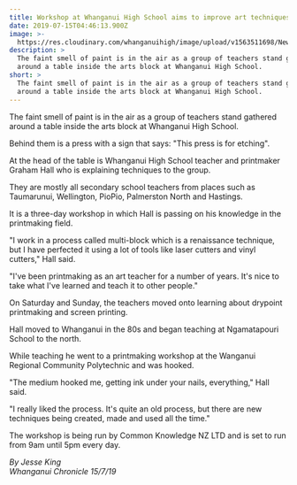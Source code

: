 ```yaml
---
title: Workshop at Whanganui High School aims to improve art techniques for teachers
date: 2019-07-15T04:46:13.900Z
image: >-
  https://res.cloudinary.com/whanganuihigh/image/upload/v1563511698/News/2MVHBHRZYRAHHHEXCATGYJNKSY.jpg
description: >
  The faint smell of paint is in the air as a group of teachers stand gathered
  around a table inside the arts block at Whanganui High School.
short: >
  The faint smell of paint is in the air as a group of teachers stand gathered
  around a table inside the arts block at Whanganui High School.
---
```

The faint smell of paint is in the air as a group of teachers stand gathered around a table inside the arts block at Whanganui High School.



Behind them is a press with a sign that says: "This press is for etching".



At the head of the table is Whanganui High School teacher and printmaker Graham Hall who is explaining techniques to the group.



They are mostly all secondary school teachers from places such as Taumarunui, Wellington, PioPio, Palmerston North and Hastings.

It is a three-day workshop in which Hall is passing on his knowledge in the printmaking field.



"I work in a process called multi-block which is a renaissance technique, but I have perfected it using a lot of tools like laser cutters and vinyl cutters," Hall said.



"I've been printmaking as an art teacher for a number of years. It's nice to take what I've learned and teach it to other people."



On Saturday and Sunday, the teachers moved onto learning about drypoint printmaking and screen printing.



Hall moved to Whanganui in the 80s and began teaching at Ngamatapouri School to the north.



While teaching he went to a printmaking workshop at the Wanganui Regional Community Polytechnic and was hooked.

"The medium hooked me, getting ink under your nails, everything," Hall said.



"I really liked the process. It's quite an old process, but there are new techniques being created, made and used all the time."



The workshop is being run by Common Knowledge NZ LTD and is set to run from 9am until 5pm every day.

_By Jesse King_  
_Whanganui Chronicle 15/7/19_

